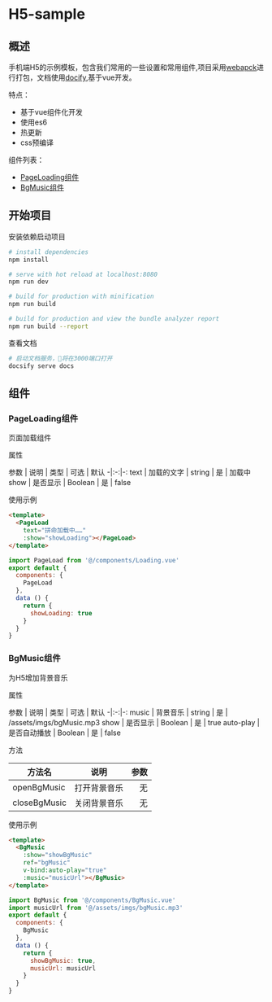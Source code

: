 # H5-sample

## 概述

手机端H5的示例模板，包含我们常用的一些设置和常用组件,项目采用[webapck](https://webpack.docschina.org/)进行打包，文档使用[docify](https://docsify.js.org/),基于vue开发。

特点：

+ 基于vue组件化开发
+ 使用es6
+ 热更新
+ css预编译

组件列表：

+ [PageLoading组件](#PageLoading组件)
+ [BgMusic组件](#Bgmusic组件)

## 开始项目

安装依赖启动项目

``` bash
# install dependencies
npm install

# serve with hot reload at localhost:8080
npm run dev

# build for production with minification
npm run build

# build for production and view the bundle analyzer report
npm run build --report
```

查看文档

``` bash
# 启动文档服务，将在3000端口打开
docsify serve docs
```

## 组件

### PageLoading组件

页面加载组件

属性

参数 | 说明 | 类型 | 可选 | 默认
-|:-:|-:
text | 加载的文字 | string | 是 | 加载中
show | 是否显示 | Boolean | 是 | false

使用示例

``` html
<template>
  <PageLoad
    text="拼命加载中……"
    :show="showLoading"></PageLoad>
</template>
```

```js
import PageLoad from '@/components/Loading.vue'
export default {
  components: {
    PageLoad
  },
  data () {
    return {
      showLoading: true
    }
  }
}
```

### BgMusic组件

为H5增加背景音乐

属性

参数 | 说明 | 类型 | 可选 | 默认
-|:-:|-:
music | 背景音乐 | string | 是 | /assets/imgs/bgMusic.mp3
show | 是否显示 | Boolean | 是 | true
auto-play | 是否自动播放 | Boolean | 是 | false

方法

方法名 | 说明 | 参数
-|:-:|-:
openBgMusic | 打开背景音乐 | 无
closeBgMusic | 关闭背景音乐 | 无

使用示例

``` html
<template>
  <BgMusic
    :show="showBgMusic"
    ref="bgMusic"
    v-bind:auto-play="true"
    :music="musicUrl"></BgMusic>
</template>
```

``` js
import BgMusic from '@/components/BgMusic.vue'
import musicUrl from '@/assets/imgs/bgMusic.mp3'
export default {
  components: {
    BgMusic
  },
  data () {
    return {
      showBgMusic: true,
      musicUrl: musicUrl
    }
  }
}
```